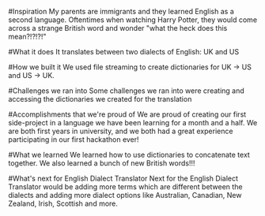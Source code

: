 #Inspiration
My parents are immigrants and they learned English as a second language. Oftentimes when watching Harry Potter, they would come across a strange British word and wonder "what the heck does this mean?!?!?!"

#What it does
It translates between two dialects of English: UK and US

#How we built it
We used file streaming to create dictionaries for UK -> US and US -> UK.

#Challenges we ran into
Some challenges we ran into were creating and accessing the dictionaries we created for the translation

#Accomplishments that we're proud of
We are proud of creating our first side-project in a language we have been learning for a month and a half. We are both first years in university, and we both had a great experience participating in our first hackathon ever!

#What we learned
We learned how to use dictionaries to concatenate text together. We also learned a bunch of new British words!!!

#What's next for English Dialect Translator
Next for the English Dialect Translator would be adding more terms which are different between the dialects and adding more dialect options like Australian, Canadian, New Zealand, Irish, Scottish and more.

